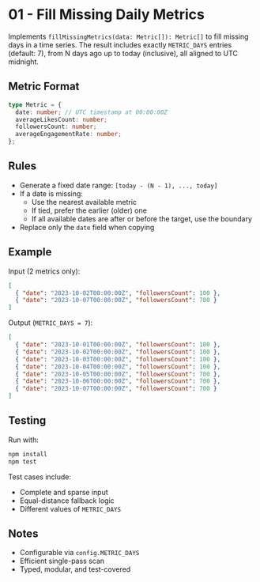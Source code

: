 # 01 - Fill Missing Daily Metrics

Implements `fillMissingMetrics(data: Metric[]): Metric[]` to fill missing days in a time series. The result includes exactly `METRIC_DAYS` entries (default: 7), from N days ago up to today (inclusive), all aligned to UTC midnight.

## Metric Format

```ts
type Metric = {
  date: number; // UTC timestamp at 00:00:00Z
  averageLikesCount: number;
  followersCount: number;
  averageEngagementRate: number;
};
```

## Rules

- Generate a fixed date range: `[today - (N - 1), ..., today]`
- If a date is missing:
  - Use the nearest available metric
  - If tied, prefer the earlier (older) one
  - If all available dates are after or before the target, use the boundary
- Replace only the `date` field when copying

## Example

Input (2 metrics only):

```json
[
  { "date": "2023-10-02T00:00:00Z", "followersCount": 100 },
  { "date": "2023-10-07T00:00:00Z", "followersCount": 700 }
]
```

Output (`METRIC_DAYS = 7`):

```json
[
  { "date": "2023-10-01T00:00:00Z", "followersCount": 100 },
  { "date": "2023-10-02T00:00:00Z", "followersCount": 100 },
  { "date": "2023-10-03T00:00:00Z", "followersCount": 100 },
  { "date": "2023-10-04T00:00:00Z", "followersCount": 100 },
  { "date": "2023-10-05T00:00:00Z", "followersCount": 700 },
  { "date": "2023-10-06T00:00:00Z", "followersCount": 700 },
  { "date": "2023-10-07T00:00:00Z", "followersCount": 700 }
]
```

## Testing

Run with:

```bash
npm install
npm test
```

Test cases include:
- Complete and sparse input
- Equal-distance fallback logic
- Different values of `METRIC_DAYS`

## Notes

- Configurable via `config.METRIC_DAYS`
- Efficient single-pass scan
- Typed, modular, and test-covered

